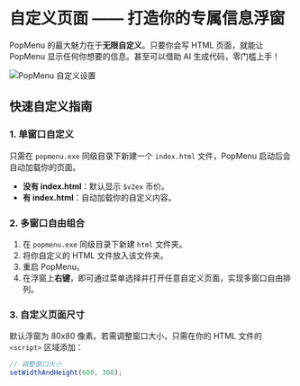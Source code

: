 # 自定义页面 —— 打造你的专属信息浮窗

PopMenu 的最大魅力在于**无限自定义**。只要你会写 HTML 页面，就能让 PopMenu 显示任何你想要的信息。甚至可以借助 AI 生成代码，零门槛上手！

![PopMenu 自定义设置](https://p.sda1.dev/26/31bd3ade5570c44408e1251a7cc19d42/popmenu-setup.png)

## 快速自定义指南

### 1. 单窗口自定义

只需在 `popmenu.exe` 同级目录下新建一个 `index.html` 文件，PopMenu 启动后会自动加载你的页面。

- **没有 index.html**：默认显示 `$v2ex` 币价。
- **有 index.html**：自动加载你的自定义内容。

### 2. 多窗口自由组合

1. 在 `popmenu.exe` 同级目录下新建 `html` 文件夹。
2. 将你自定义的 HTML 文件放入该文件夹。
3. 重启 PopMenu。
4. 在浮窗上**右键**，即可通过菜单选择并打开任意自定义页面，实现多窗口自由排列。

### 3. 自定义页面尺寸

默认浮窗为 80x80 像素。若需调整窗口大小，只需在你的 HTML 文件的 `<script>` 区域添加：

```javascript
// 调整窗口大小
setWidthAndHeight(600, 300);
```
